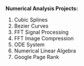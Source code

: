 **Numerical Analysis Projects:**

1. Cubic Splines
2. Bezier Curves
3. FFT Signal Processing
4. FFT Image Compression
5. ODE System
6. Numerical Linear Algebra
7. Google Page Rank

